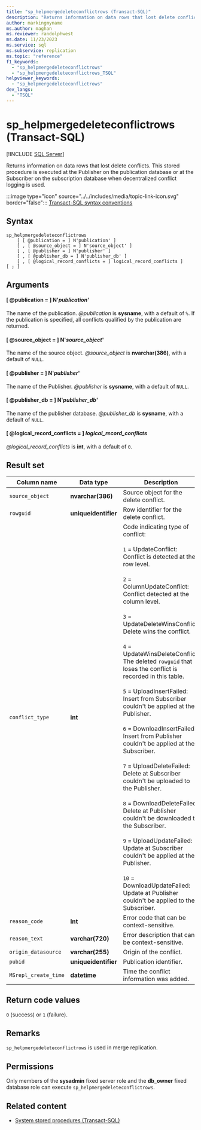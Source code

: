 ```yaml
---
title: "sp_helpmergedeleteconflictrows (Transact-SQL)"
description: "Returns information on data rows that lost delete conflicts."
author: markingmyname
ms.author: maghan
ms.reviewer: randolphwest
ms.date: 11/23/2023
ms.service: sql
ms.subservice: replication
ms.topic: "reference"
f1_keywords:
  - "sp_helpmergedeleteconflictrows"
  - "sp_helpmergedeleteconflictrows_TSQL"
helpviewer_keywords:
  - "sp_helpmergedeleteconflictrows"
dev_langs:
  - "TSQL"
---
```

# sp_helpmergedeleteconflictrows (Transact-SQL)

[!INCLUDE [SQL Server](../../includes/applies-to-version/sqlserver.md)]

Returns information on data rows that lost delete conflicts. This stored procedure is executed at the Publisher on the publication database or at the Subscriber on the subscription database when decentralized conflict logging is used.

:::image type="icon" source="../../includes/media/topic-link-icon.svg" border="false"::: [Transact-SQL syntax conventions](../../t-sql/language-elements/transact-sql-syntax-conventions-transact-sql.md)

## Syntax

```syntaxsql
sp_helpmergedeleteconflictrows
    [ [ @publication = ] N'publication' ]
    [ , [ @source_object = ] N'source_object' ]
    [ , [ @publisher = ] N'publisher' ]
    [ , [ @publisher_db = ] N'publisher_db' ]
    [ , [ @logical_record_conflicts = ] logical_record_conflicts ]
[ ; ]
```

## Arguments

#### [ @publication = ] N'*publication*'

The name of the publication. *@publication* is **sysname**, with a default of `%`. If the publication is specified, all conflicts qualified by the publication are returned.

#### [ @source_object = ] N'*source_object*'

The name of the source object. *@source_object* is **nvarchar(386)**, with a default of `NULL`.

#### [ @publisher = ] N'*publisher*'

The name of the Publisher. *@publisher* is **sysname**, with a default of `NULL`.

#### [ @publisher_db = ] N'*publisher_db*'

The name of the publisher database. *@publisher_db* is **sysname**, with a default of `NULL`.

#### [ @logical_record_conflicts = ] *logical_record_conflicts*

*@logical_record_conflicts* is **int**, with a default of `0`.

## Result set

| Column name | Data type | Description |
| --- | --- | --- |
| `source_object` | **nvarchar(386)** | Source object for the delete conflict. |
| `rowguid` | **uniqueidentifier** | Row identifier for the delete conflict. |
| `conflict_type` | **int** | Code indicating type of conflict:<br /><br />`1` = UpdateConflict: Conflict is detected at the row level.<br /><br />`2` = ColumnUpdateConflict: Conflict detected at the column level.<br /><br />`3` = UpdateDeleteWinsConflict: Delete wins the conflict.<br /><br />`4` = UpdateWinsDeleteConflict: The deleted `rowguid` that loses the conflict is recorded in this table.<br /><br />`5` = UploadInsertFailed: Insert from Subscriber couldn't be applied at the Publisher.<br /><br />`6` = DownloadInsertFailed: Insert from Publisher couldn't be applied at the Subscriber.<br /><br />`7` = UploadDeleteFailed: Delete at Subscriber couldn't be uploaded to the Publisher.<br /><br />`8` = DownloadDeleteFailed: Delete at Publisher couldn't be downloaded to the Subscriber.<br /><br />`9` = UploadUpdateFailed: Update at Subscriber couldn't be applied at the Publisher.<br /><br />`10` = DownloadUpdateFailed: Update at Publisher couldn't be applied to the Subscriber. |
| `reason_code` | **Int** | Error code that can be context-sensitive. |
| `reason_text` | **varchar(720)** | Error description that can be context-sensitive. |
| `origin_datasource` | **varchar(255)** | Origin of the conflict. |
| `pubid` | **uniqueidentifier** | Publication identifier. |
| `MSrepl_create_time` | **datetime** | Time the conflict information was added. |

## Return code values

`0` (success) or `1` (failure).

## Remarks

`sp_helpmergedeleteconflictrows` is used in merge replication.

## Permissions

Only members of the **sysadmin** fixed server role and the **db_owner** fixed database role can execute `sp_helpmergedeleteconflictrows`.

## Related content

- [System stored procedures (Transact-SQL)](system-stored-procedures-transact-sql.md)
